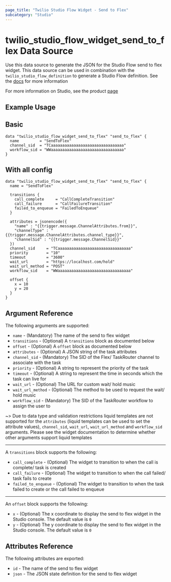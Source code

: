 ```yaml
---
page_title: "Twilio Studio Flow Widget - Send to Flex"
subcategory: "Studio"
---
```


# twilio_studio_flow_widget_send_to_flex Data Source

Use this data source to generate the JSON for the Studio Flow send to flex widget. This data source can be used in combination with the `twilio_studio_flow_definition` to generate a Studio Flow definition. See the [docs](https://www.twilio.com/docs/studio/widget-library/send-flex) for more information

For more information on Studio, see the product [page](https://www.twilio.com/studio)

## Example Usage

## Basic

```hcl
data "twilio_studio_flow_widget_send_to_flex" "send_to_flex" {
  name         = "SendToFlex"
  channel_sid  = "TCaaaaaaaaaaaaaaaaaaaaaaaaaaaaaaaa"
  workflow_sid = "WWaaaaaaaaaaaaaaaaaaaaaaaaaaaaaaaa"
}
```

## With all config

```hcl
data "twilio_studio_flow_widget_send_to_flex" "send_to_flex" {
  name = "SendToFlex"

  transitions {
    call_complete     = "CallCompleteTransition"
    call_failure      = "CallFailureTransition"
    failed_to_enqueue = "FailedToEnqueue"
  }

  attributes = jsonencode({
    "name" : "{{trigger.message.ChannelAttributes.from}}",
    "channelType" : "{{trigger.message.ChannelAttributes.channel_type}}",
    "channelSid" : "{{trigger.message.ChannelSid}}"
  })
  channel_sid     = "TCaaaaaaaaaaaaaaaaaaaaaaaaaaaaaaaa"
  priority        = "10"
  timeout         = "3600"
  wait_url        = "https://localhost.com/hold"
  wait_url_method = "POST"
  workflow_sid    = "WWaaaaaaaaaaaaaaaaaaaaaaaaaaaaaaaa"

  offset {
    x = 10
    y = 20
  }
}
```

## Argument Reference

The following arguments are supported:

- `name` - (Mandatory) The name of the send to flex widget
- `transitions` - (Optional) A `transitions` block as documented below
- `offset` - (Optional) A `offset` block as documented below
- `attributes` - (Optional) A JSON string of the task attributes
- `channel_sid` - (Mandatory) The SID of the Flex/ TaskRouter channel to associate with the task
- `priority` - (Optional) A string to represent the priority of the task
- `timeout` - (Optional) A string to represent the time in seconds which the task can live for
- `wait_url` - (Optional) The URL for custom wait/ hold music
- `wait_url_method` - (Optional) The method to be used to request the wait/ hold music
- `workflow_sid` - (Mandatory) The SID of the TaskRouter workflow to assign the user to

~> Due to data type and validation restrictions liquid templates are not supported for the `attributes` (liquid templates can be used to set the attribute values), `channel_sid`, `wait_url`, `wait_url_method` and `workflow_sid` arguments. Please see the widget documentation to determine whether other arguments support liquid templates

---

A `transitions` block supports the following:

- `call_complete` - (Optional) The widget to transition to when the call is complete/ task is created
- `call_failure` - (Optional) The widget to transition to when the call failed/ task fails to create
- `failed_to_enqueue` - (Optional) The widget to transition to when the task failed to create or the call failed to enqueue

---

An `offset` block supports the following:

- `x` - (Optional) The x coordinate to display the send to flex widget in the Studio console. The default value is `0`
- `y` - (Optional) The y coordinate to display the send to flex widget in the Studio console. The default value is `0`

## Attributes Reference

The following attributes are exported:

- `id` - The name of the send to flex widget
- `json` - The JSON state definition for the send to flex widget
